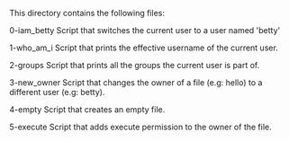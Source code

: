 This directory contains the following files:

0-iam_betty
Script that switches the current user to a user named 'betty'

1-who_am_i
Script that prints the effective username of the current user.

2-groups
Script that prints all the groups the current user is part of.

3-new_owner
Script that changes the owner of a file (e.g: hello) to a different user (e.g: betty).

4-empty
Script that creates an empty file.

5-execute
Script that adds execute permission to the owner of the file.

